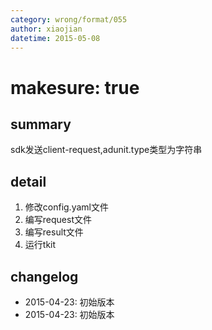 ```yaml
---
category: wrong/format/055
author: xiaojian
datetime: 2015-05-08
---
```


# makesure: true

## summary

sdk发送client-request,adunit.type类型为字符串

## detail

1. 修改config.yaml文件
1. 编写request文件
1. 编写result文件
1. 运行tkit

## changelog

- 2015-04-23: 初始版本
- 2015-04-23: 初始版本
